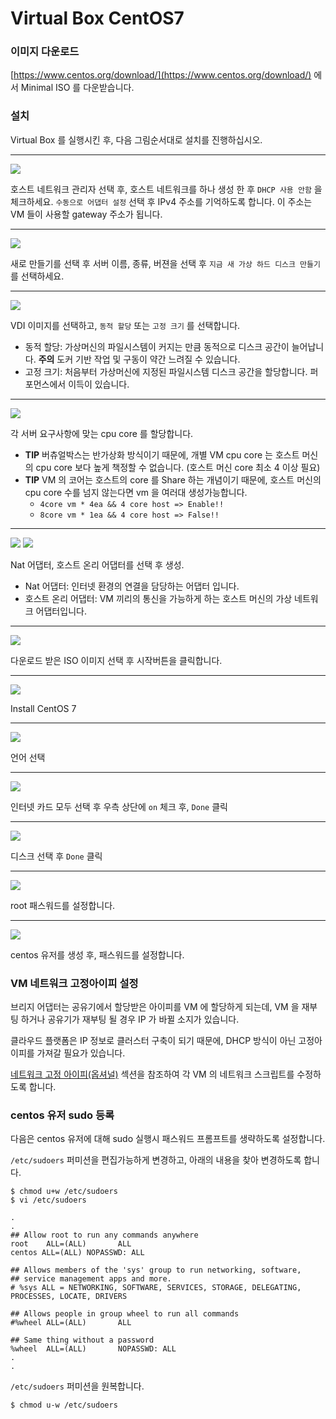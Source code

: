 # Virtual Box CentOS7

### 이미지 다운로드

[https://www.centos.org/download/](https://www.centos.org/download/) 에서 Minimal ISO 를 다운받습니다.

### 설치

Virtual Box 를 실행시킨 후, 다음 그림순서대로 설치를 진행하십시오.

---
![](image/virtual0.png)

호스트 네트워크 관리자 선택 후, 호스트 네트워크를 하나 생성 한 후 `DHCP 사용 안함` 을 체크하세요.
`수동으로 어댑터 설정` 선택 후 IPv4 주소를 기억하도록 합니다. 이 주소는 VM 들이 사용할 gateway 주소가 됩니다.

---
![](image/virtual1.png)

새로 만들기를 선택 후 서버 이름, 종류, 버젼을 선택 후 `지금 새 가상 하드 디스크 만들기` 를 선택하세요.

---
![](image/virtual2.png)

VDI 이미지를 선택하고, `동적 할당` 또는 `고정 크기` 를 선택합니다.
 
 - 동적 할당: 가상머신의 파일시스템이 커지는 만큼 동적으로 디스크 공간이 늘어납니다. **주의** 도커 기반 작업 및 구동이 약간 느려질 수 있습니다.
 - 고정 크기: 처음부터 가상머신에 지정된 파일시스템 디스크 공간을 할당합니다. 퍼포먼스에서 이득이 있습니다.

---
![](image/virtual3.png)

각 서버 요구사항에 맞는 cpu core 를 할당합니다.

- **TIP** 버츄얼박스는 반가상화 방식이기 때문에, 개별 VM cpu core 는 호스트 머신의 cpu core 보다 높게 책정할 수 없습니다. (호스트 머신 core 최소 4 이상 필요)
- **TIP** VM 의 코어는 호스트의 core 를 Share 하는 개념이기 때문에, 호스트 머신의 cpu core 수를 넘지 않는다면 vm 을 여러대 생성가능합니다.
  - `4core vm * 4ea && 4 core host => Enable!!`
  - `8core vm * 1ea && 4 core host => False!!`

---
![](image/virtual4-1.png)
![](image/virtual4-1.png)

Nat 어댑터, 호스트 온리 어댑터를 선택 후 생성.

- Nat 어댑터: 인터넷 환경의 연결을 담당하는 어댑터 입니다.
- 호스트 온리 어댑터: VM 끼리의 통신을 가능하게 하는 호스트 머신의 가상 네트워크 어댑터입니다.

---
![](image/virtual5.png)

다운로드 받은 ISO 이미지 선택 후 시작버튼을 클릭합니다.

---
![](image/virtual6.png)

Install CentOS 7

---
![](image/virtual7.png)

언어 선택

---
![](image/virtual8.png)

인터넷 카드 모두 선택 후 우측 상단에  `on` 체크 후, `Done` 클릭

---
![](image/virtual9.png)

디스크 선택 후 `Done` 클릭

---
![](image/virtual10.png)

root 패스워드를 설정합니다.

---
![](image/virtual11.png)

centos 유저를 생성 후, 패스워드를 설정합니다.


### VM 네트워크 고정아이피 설정

브리지 어댑터는 공유기에서 할당받은 아이피를 VM 에 할당하게 되는데, VM 을 재부팅 하거나 공유기가 재부팅 될 경우 IP 가 바뀔 소지가 있습니다.

클라우드 플랫폼은 IP 정보로 클러스터 구축이 되기 때문에, DHCP 방식이 아닌 고정아이피를 가져갈 필요가 있습니다.

[네트워크 고정 아이피(옵셔널)](pre-static-ips.md) 섹션을 참조하여 각 VM 의 네트워크 스크립트를 수정하도록 합니다.


### centos 유저 sudo 등록

다음은 centos 유저에 대해 sudo 실행시 패스워드 프롬프트를 생략하도록 설정합니다.

`/etc/sudoers` 퍼미션을 편집가능하게 변경하고, 아래의 내용을 찾아 변경하도록 합니다.

```
$ chmod u+w /etc/sudoers
$ vi /etc/sudoers

.
.
## Allow root to run any commands anywhere
root    ALL=(ALL)       ALL
centos ALL=(ALL) NOPASSWD: ALL

## Allows members of the 'sys' group to run networking, software,
## service management apps and more.
# %sys ALL = NETWORKING, SOFTWARE, SERVICES, STORAGE, DELEGATING, PROCESSES, LOCATE, DRIVERS

## Allows people in group wheel to run all commands
#%wheel ALL=(ALL)       ALL

## Same thing without a password
%wheel  ALL=(ALL)       NOPASSWD: ALL
.
.
```

`/etc/sudoers` 퍼미션을 원복합니다.

```
$ chmod u-w /etc/sudoers
```

